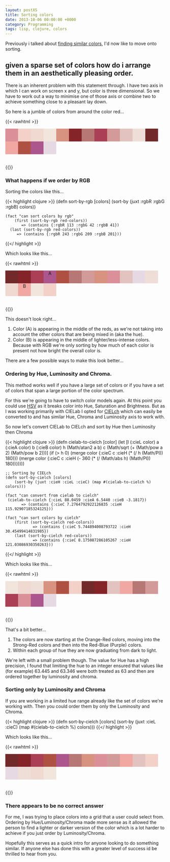 ```yaml
---
layout: postXS
title: Sorting colors
date: 2013-10-06 00:00:00 +0000
category: Programming
tags: lisp, clojure, colors
---
```

Previously i talked about [finding similar colors](/posts/finding-similar-colors),  I'd now like to move onto sorting. 

## given a sparse set of colors how do i arrange them in an aesthetically pleasing order.
 
There is an inherent problem with this statement through. I have two axis in which I can work on screen x and y, but color is three dimensional. So we have to work out a way to minimise one of those axis or combine two to achieve something close to a pleasant lay down. 

So here is a jumble of colors from around the color red...

{{< rawhtml >}}
<div style="margin-bottom:32px;overflow:auto;">
	<div style="float:left;width:40px;height:40px;background-color:#DB9099;">&nbsp;</div>
	<div style="float:left;width:40px;height:40px;background-color:#F3D1C9;">&nbsp;</div>
	<div style="float:left;width:40px;height:40px;background-color:#EFD9D0;">&nbsp;</div>
	<div style="float:left;width:40px;height:40px;background-color:#F1E5DC;">&nbsp;</div>
	<div style="float:left;width:40px;height:40px;background-color:#D79380;">&nbsp;</div>
	<div style="float:left;width:40px;height:40px;background-color:#842328;">&nbsp;</div>
	<div style="float:left;width:40px;height:40px;background-color:#B77774;">&nbsp;</div>
	<div style="float:left;width:40px;height:40px;background-color:#AA3F55;">&nbsp;</div>
	<div style="float:left;width:40px;height:40px;background-color:#D29A98;">&nbsp;</div>
	<div style="float:left;width:40px;height:40px;background-color:#E2C3BF;">&nbsp;</div>
	<div style="float:left;width:40px;height:40px;background-color:#EEDED7;">&nbsp;</div>
	<div style="float:left;width:40px;height:40px;background-color:#712A29;">&nbsp;</div>
	<div style="float:left;width:40px;height:40px;background-color:#F1A7A2;">&nbsp;</div>
	<div style="float:left;width:40px;height:40px;background-color:#AF5142;">&nbsp;</div>
	<div style="float:left;width:40px;height:40px;background-color:#AC568E;">&nbsp;</div>
	<div style="float:left;width:40px;height:40px;background-color:#E7D9E3;">&nbsp;</div>
</div>
<div style="clear:left;"></div>
{{</ rawhtml >}}

### What happens if we order by RGB

Sorting the colors like this...

{{< highlight clojure >}}
	(defn sort-by-rgb [colors]
	  (sort-by (juxt :rgbR :rgbG :rgbB) colors))

	(fact "can sort colors by rgb"
		(first (sort-by-rgb red-colors)) 
		   => (contains {:rgbR 113 :rgbG 42 :rgbB 41})
	  (last (sort-by-rgb red-colors)) 
	     => (contains {:rgbR 243 :rgbG 209 :rgbB 201})) 
{{</ highlight >}}

Which looks like this...

{{< rawhtml >}}
<div style="margin-bottom:32px;overflow:auto;">
	<div style="float:left;width:40px;height:40px;background-color:#712A29;">&nbsp;</div>
	<div style="float:left;width:40px;height:40px;background-color:#842328;">&nbsp;</div>
	<div style="float:left;width:40px;height:40px;background-color:#AA3F55;">&nbsp;</div>
	<div style="float:left;width:40px;height:40px;background-color:#AC568E;text-align:center;">A</div>
	<div style="float:left;width:40px;height:40px;background-color:#AF5142;">&nbsp;</div>
	<div style="float:left;width:40px;height:40px;background-color:#B77774;">&nbsp;</div>
	<div style="float:left;width:40px;height:40px;background-color:#D29A98;">&nbsp;</div>
	<div style="float:left;width:40px;height:40px;background-color:#D79380;">&nbsp;</div>
	<div style="float:left;width:40px;height:40px;background-color:#DB9099;">&nbsp;</div>
	<div style="float:left;width:40px;height:40px;background-color:#E2C3BF;">&nbsp;</div>
	<div style="float:left;width:40px;height:40px;background-color:#E7D9E3;">&nbsp;</div>
	<div style="float:left;width:40px;height:40px;background-color:#EEDED7;">&nbsp;</div>
	<div style="float:left;width:40px;height:40px;background-color:#EFD9D0;">&nbsp;</div>
	<div style="float:left;width:40px;height:40px;background-color:#F1A7A2;text-align:center;">B</div>
	<div style="float:left;width:40px;height:40px;background-color:#F1E5DC;">&nbsp;</div>
	<div style="float:left;width:40px;height:40px;background-color:#F3D1C9;">&nbsp;</div>
</div>
<div style="clear:left;"></div>
{{</ rawhtml >}}

This doesn't look right... 

 1. Color (A) is appearing in the middle of the reds, as we're not taking into account the other colors that are being mixed in (aka the hue).
 2. Color (B) is appearing in the middle of lighter/less-intense colors. Because with RGB we're only sorting by how much of each color is present not how bright the overall color is.  

There are a few possible ways to make this look better...

### Ordering by Hue, Luminosity and Chroma. 

This method works well if you have a large set of colors or if you have a set of colors that span a large portion of the color spectrum.

For this we're going to have to switch color models again. At this point you could use [HSV](https://en.wikipedia.org/wiki/HSL_and_HSV) as it breaks color into Hue, Saturation and Brightness. But as I was working primarily with CIELab I opted for [CIELch](https://en.wikipedia.org/wiki/CIELUV_color_space#Cylindrical_representation) which can easily be converted to and has similar Hue, Chroma and Luminosity axis to work with. 

So now let's convert CIELab to CIELch and sort by Hue then Luminosity then Chroma

{{< highlight clojure >}}
	(defn cielab-to-cielch [color] 
		(let [l (:cieL color)
		     a (:cieA color)
		     b (:cieB color)
		     h (Math/atan2 a b)
		     c (Math/sqrt (+ (Math/pow a 2) (Math/pow b 2)))]
		 (if (> h 0) 
		   (merge color {:cieC c :cieH (* (/ h (Math/PI)) 180)}) 
		   (merge color {:cieC c :cieH (- 360 (* (/ (Math/abs h) (Math/PI)) 180))}))))

	;; Sorting by CIELch
	(defn sort-by-cielch [colors]
		(sort-by (juxt :cieH :cieL :cieC) (map #(cielab-to-cielch %) colors)))

	(fact "can convert from cielab to cielch"
	 (cielab-to-cielch {:cieL 88.0459 :cieA 6.5440 :cieB -3.1817}) 
		   => (contains {:cieC 7.2764792922126835 :cieH 115.92907185324125})) 

	(fact "can sort colors by cielch"
		(first (sort-by-cielch red-colors)) 
				=> (contains {:cieC 5.744894008793722 :cieH 30.45499414831985})
		(last (sort-by-cielch red-colors)) 
				=> (contains {:cieC 8.175087286105267 :cieH 121.03086930350263})) 

{{</ highlight >}}

Which looks like this...

{{< rawhtml >}}
<div style="margin-bottom:32px;overflow:auto;">
	<div style="float:left;width:40px;height:40px;background-color:#F1E5DC;">&nbsp;</div>
	<div style="float:left;width:40px;height:40px;background-color:#EFD9D0;">&nbsp;</div>
	<div style="float:left;width:40px;height:40px;background-color:#EEDED7;">&nbsp;</div>
	<div style="float:left;width:40px;height:40px;background-color:#D79380;">&nbsp;</div>
	<div style="float:left;width:40px;height:40px;background-color:#AF5142;">&nbsp;</div>
	<div style="float:left;width:40px;height:40px;background-color:#F3D1C9;">&nbsp;</div>
	<div style="float:left;width:40px;height:40px;background-color:#712A29;">&nbsp;</div>
	<div style="float:left;width:40px;height:40px;background-color:#842328;">&nbsp;</div>
	<div style="float:left;width:40px;height:40px;background-color:#E2C3BF;">&nbsp;</div>
	<div style="float:left;width:40px;height:40px;background-color:#F1A7A2;">&nbsp;</div>
	<div style="float:left;width:40px;height:40px;background-color:#B77774;">&nbsp;</div>
	<div style="float:left;width:40px;height:40px;background-color:#D29A98;">&nbsp;</div>
	<div style="float:left;width:40px;height:40px;background-color:#AA3F55;">&nbsp;</div>
	<div style="float:left;width:40px;height:40px;background-color:#DB9099;">&nbsp;</div>
	<div style="float:left;width:40px;height:40px;background-color:#AC568E;">&nbsp;</div>
	<div style="float:left;width:40px;height:40px;background-color:#E7D9E3;">&nbsp;</div>
</div>
<div style="clear:left;"></div>
{{</ rawhtml >}}

That's a bit better...

 1. The colors are now starting at the Orange-Red colors, moving into the Strong-Red colors and then into the Red-Blue (Purple) colors. 
 2. Within each group of hue they are now graduating from dark to light.

We're left with a small problem though. The value for Hue has a high precision, I found that limiting the hue to an integer ensured that values like (for example) 63.445 and 63.346 were both treated as 63 and then are ordered together by luminosity and chroma.

### Sorting only by Luminosity and Chroma

If you are working in a limited hue range already like the set of colors we're working with. Then you could order them by only the Luminosity and Chroma.

{{< highlight clojure >}}
	(defn sort-by-cielch [colors]
		(sort-by (juxt :cieL :cieC) (map #(cielab-to-cielch %) colors)))
{{</ highlight >}}

Which looks like this...

{{< rawhtml >}}
<div style="margin-bottom:32px;overflow:auto;">
	<div style="float:left;width:40px;height:40px;background-color:#712A29;">&nbsp;</div>
	<div style="float:left;width:40px;height:40px;background-color:#842328;">&nbsp;</div>
	<div style="float:left;width:40px;height:40px;background-color:#AA3F55;">&nbsp;</div>
	<div style="float:left;width:40px;height:40px;background-color:#AF5142;">&nbsp;</div>
	<div style="float:left;width:40px;height:40px;background-color:#AC568E;">&nbsp;</div>
	<div style="float:left;width:40px;height:40px;background-color:#B77774;">&nbsp;</div>
	<div style="float:left;width:40px;height:40px;background-color:#D79380;">&nbsp;</div>
	<div style="float:left;width:40px;height:40px;background-color:#DB9099;">&nbsp;</div>
	<div style="float:left;width:40px;height:40px;background-color:#D29A98;">&nbsp;</div>
	<div style="float:left;width:40px;height:40px;background-color:#F1A7A2;">&nbsp;</div>
	<div style="float:left;width:40px;height:40px;background-color:#E2C3BF;">&nbsp;</div>
	<div style="float:left;width:40px;height:40px;background-color:#F3D1C9;">&nbsp;</div>
	<div style="float:left;width:40px;height:40px;background-color:#E7D9E3;">&nbsp;</div>
	<div style="float:left;width:40px;height:40px;background-color:#EEDED7;">&nbsp;</div>
	<div style="float:left;width:40px;height:40px;background-color:#EFD9D0;">&nbsp;</div>
	<div style="float:left;width:40px;height:40px;background-color:#F1E5DC;">&nbsp;</div>
</div>
<div style="clear:left;"></div>
{{</ rawhtml >}}

### There appears to be no correct answer
For me, I was trying to place colors into a grid that a user could select from. Ordering by Hue/Luminosity/Chroma made more sense as it allowed the person to find a lighter or darker version of the color which is a lot harder to achieve if you just order by Luminosity/Chroma.

Hopefully this serves as a quick intro for anyone looking to do something similar. If anyone else has done this with a greater level of success id be thrilled to hear from you. 